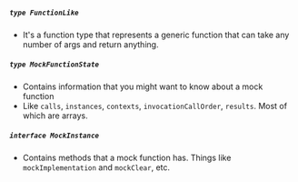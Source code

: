 ##### `type FunctionLike`
- It's a function type that represents a generic function that can take any number of args and return anything.

##### `type MockFunctionState`
- Contains information that you might want to know about a mock function
- Like `calls`, `instances`, `contexts`, `invocationCallOrder`, `results`. Most of which are arrays.

##### `interface MockInstance`
- Contains methods that a mock function has. Things like `mockImplementation` and `mockClear`, etc.


